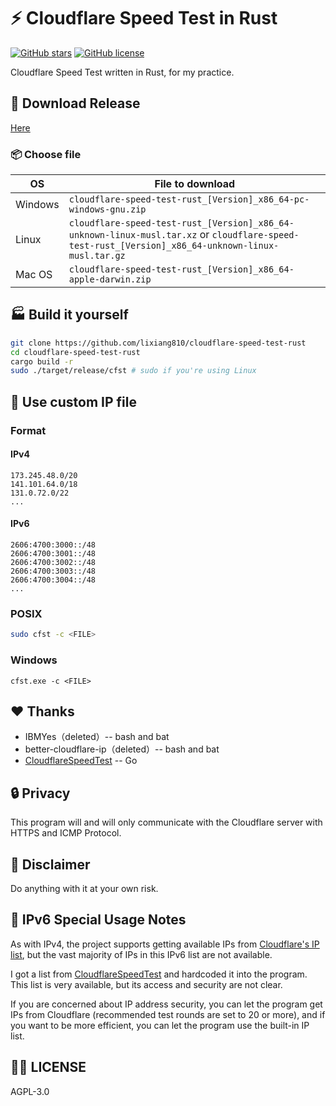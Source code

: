 # ⚡ Cloudflare Speed Test in Rust

[![GitHub stars](https://img.shields.io/github/stars/lixiang810/cloudflare-speed-test-rust?style=for-the-badge)](https://github.com/lixiang810/cloudflare-speed-test-rust/stargazers) [![GitHub license](https://img.shields.io/github/license/lixiang810/cloudflare-speed-test-rust?style=for-the-badge)](https://github.com/lixiang810/cloudflare-speed-test-rust/blob/main/LICENSE)

Cloudflare Speed Test written in Rust, for my practice.

## 🔖 Download Release

[Here](https://github.com/lixiang810/cloudflare-speed-test-rust/releases/)

### 📦 Choose file

| OS      | File to download                                                                                                                                   |
| ------- | -------------------------------------------------------------------------------------------------------------------------------------------------- |
| Windows | `cloudflare-speed-test-rust_[Version]_x86_64-pc-windows-gnu.zip`                                                                                   |
| Linux   | `cloudflare-speed-test-rust_[Version]_x86_64-unknown-linux-musl.tar.xz` or `cloudflare-speed-test-rust_[Version]_x86_64-unknown-linux-musl.tar.gz` |
| Mac OS  | `cloudflare-speed-test-rust_[Version]_x86_64-apple-darwin.zip`                                                                                     |

## 🏭 Build it yourself

```bash
git clone https://github.com/lixiang810/cloudflare-speed-test-rust
cd cloudflare-speed-test-rust
cargo build -r
sudo ./target/release/cfst # sudo if you're using Linux
```

## 🔧 Use custom IP file

### Format

#### IPv4

```plaintext
173.245.48.0/20
141.101.64.0/18
131.0.72.0/22
...
```

#### IPv6

```plaintext
2606:4700:3000::/48
2606:4700:3001::/48
2606:4700:3002::/48
2606:4700:3003::/48
2606:4700:3004::/48
...
```

### POSIX

```bash
sudo cfst -c <FILE>
```

### Windows

```dos
cfst.exe -c <FILE>
```

## ❤️ Thanks

- IBMYes（deleted）-- bash and bat
- better-cloudflare-ip（deleted）-- bash and bat
- [CloudflareSpeedTest](https://github.com/XIU2/CloudflareSpeedTest) -- Go

## 🔒 Privacy

This program will and will only communicate with the Cloudflare server with HTTPS and ICMP Protocol.

## 🤯 Disclaimer

Do anything with it at your own risk.

## 📝 IPv6 Special Usage Notes

As with IPv4, the project supports getting available IPs from [Cloudflare's IP list](https://www.cloudflare.com/ips-v6), but the vast majority of IPs in this IPv6 list are not available.

I got a list from [CloudflareSpeedTest](https://github.com/XIU2/CloudflareSpeedTest) and hardcoded it into the program. This list is very available, but its access and security are not clear.

If you are concerned about IP address security, you can let the program get IPs from Cloudflare (recommended test rounds are set to 20 or more), and if you want to be more efficient, you can let the program use the built-in IP list.

## 🧑‍🏭 LICENSE

AGPL-3.0
